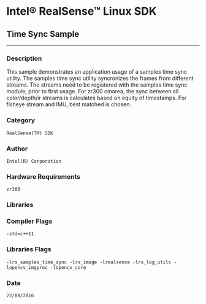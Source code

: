 # Intel&reg; RealSense&trade; Linux SDK
## Time Sync Sample
---
### Description
This sample demonstrates an application usage of a samples time sync utility.  The samples time sync utility syncronizes the frames from different streams. The streams need to be registered with the samples time sync module,
prior to first usage. For zr300 cmarea, the sync between all color/depth/ir streams is calculates based on equity of timestamps. For fisheye stream and IMU, best matched is chosen.



### Category
    RealSense(TM) SDK

### Author
    Intel(R) Corporation
    
### Hardware Requirements
    zr300

### Libraries
    

### Compiler Flags
    -std=c++11

### Libraries Flags
    -lrs_samples_time_sync -lrs_image -lrealsense -lrs_log_utils -lopencv_imgproc -lopencv_core

### Date
    22/08/2016
    
